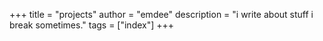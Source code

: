 +++
title = "projects"
author = "emdee"
description = "i write about stuff i break sometimes."
tags = ["index"]
+++
